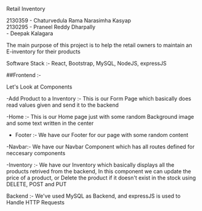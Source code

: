 Retail Inventory

2130359 - Chaturvedula Rama Narasimha Kasyap<br>
2130295 - Praneel Reddy Dharpally<br>
        - Deepak Kalagara

The main purpose of this project is to help the retail owners to maintain an E-inventory for their products

Software Stack :- React, Bootstrap, MySQL, NodeJS, expressJS

##Frontend :- 

Let's Look at Components

-Add Product to a Inventory :- 
  This is our Form Page which basically does read values given and send it to the backend

-Home :- 
    This is our Home page just with some random Background image and some text written in the center

- Footer :- 
    We have our Footer for our page with some random content

-Navbar:-
    We have our Navbar Component which has all routes defined for neccesary components

-Inventory :- 
    We have our Inventory which basically displays all the products retrived from the backend,
    In this component we can update the price of a product, or Delete the product if it doesn't exist in the stock using DELETE, POST and PUT

 Backend :- 
 We've used MySQL as Backend, and expressJS is used to Handle HTTP Requests 

